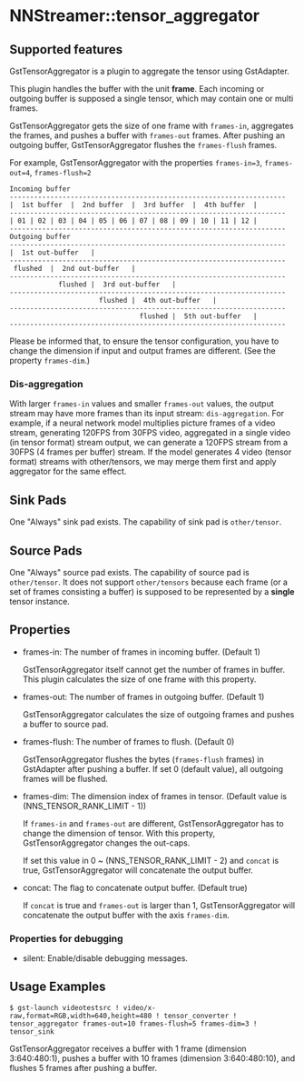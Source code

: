 # NNStreamer::tensor\_aggregator

## Supported features

GstTensorAggregator is a plugin to aggregate the tensor using GstAdapter.

This plugin handles the buffer with the unit **frame**.
Each incoming or outgoing buffer is supposed a single tensor, which may contain one or multi frames.

GstTensorAggregator gets the size of one frame with ```frames-in```, aggregates the frames, and pushes a buffer with ```frames-out``` frames.
After pushing an outgoing buffer, GstTensorAggregator flushes the ```frames-flush``` frames.

For example, GstTensorAggregator with the properties ```frames-in=3```, ```frames-out=4```, ```frames-flush=2```

```
Incoming buffer
--------------------------------------------------------------------
|  1st buffer  |  2nd buffer  |  3rd buffer  |  4th buffer  |
--------------------------------------------------------------------
| 01 | 02 | 03 | 04 | 05 | 06 | 07 | 08 | 09 | 10 | 11 | 12 | 
--------------------------------------------------------------------
Outgoing buffer
--------------------------------------------------------------------
|  1st out-buffer   |
--------------------------------------------------------------------
 flushed  |  2nd out-buffer   |
--------------------------------------------------------------------
            flushed |  3rd out-buffer   |
--------------------------------------------------------------------
                      flushed |  4th out-buffer   |
--------------------------------------------------------------------
                                flushed |  5th out-buffer   |
--------------------------------------------------------------------
```

Please be informed that, to ensure the tensor configuration, you have to change the dimension if input and output frames are different. (See the property ```frames-dim```.)

### Dis-aggregation

With larger ```frames-in``` values and smaller ```frames-out``` values, the output stream may have more frames than its input stream: ```dis-aggregation```.
For example, if a neural network model multiplies picture frames of a video stream, generating 120FPS from 30FPS video, aggregated in a single video (in tensor format) stream output, we can generate a 120FPS stream from a 30FPS (4 frames per buffer) stream. If the model generates 4 video (tensor format) streams with other/tensors, we may merge them first and apply aggregator for the same effect.

## Sink Pads

One "Always" sink pad exists. The capability of sink pad is ```other/tensor```.

## Source Pads

One "Always" source pad exists. The capability of source pad is ```other/tensor```.
It does not support ```other/tensors``` because each frame (or a set of frames consisting a buffer) is supposed to be represented by a **single** tensor instance.

## Properties

- frames-in: The number of frames in incoming buffer. (Default 1)

  GstTensorAggregator itself cannot get the number of frames in buffer.
  This plugin calculates the size of one frame with this property.

- frames-out: The number of frames in outgoing buffer. (Default 1)

  GstTensorAggregator calculates the size of outgoing frames and pushes a buffer to source pad.

- frames-flush: The number of frames to flush. (Default 0)

  GstTensorAggregator flushes the bytes (```frames-flush``` frames) in GstAdapter after pushing a buffer.
  If set 0 (default value), all outgoing frames will be flushed.

- frames-dim: The dimension index of frames in tensor. (Default value is (NNS_TENSOR_RANK_LIMIT - 1))

  If ```frames-in``` and ```frames-out``` are different, GstTensorAggregator has to change the dimension of tensor.
  With this property, GstTensorAggregator changes the out-caps.

  If set this value in 0 ~ (NNS_TENSOR_RANK_LIMIT - 2) and ```concat``` is true, GstTensorAggregator will concatenate the output buffer.

- concat: The flag to concatenate output buffer. (Default true)

  If ```concat``` is true and ```frames-out``` is larger than 1, GstTensorAggregator will concatenate the output buffer with the axis ```frames-dim```.

### Properties for debugging

- silent: Enable/disable debugging messages.

## Usage Examples

```
$ gst-launch videotestsrc ! video/x-raw,format=RGB,width=640,height=480 ! tensor_converter ! tensor_aggregator frames-out=10 frames-flush=5 frames-dim=3 ! tensor_sink
```

GstTensorAggregator receives a buffer with 1 frame (dimension 3:640:480:1), pushes a buffer with 10 frames (dimension 3:640:480:10), and flushes 5 frames after pushing a buffer.
